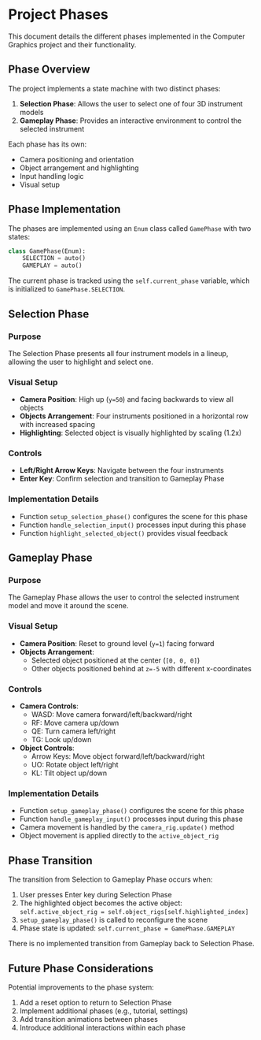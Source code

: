 # Project Phases

This document details the different phases implemented in the Computer Graphics project and their functionality.

## Phase Overview

The project implements a state machine with two distinct phases:
1. **Selection Phase**: Allows the user to select one of four 3D instrument models
2. **Gameplay Phase**: Provides an interactive environment to control the selected instrument

Each phase has its own:
- Camera positioning and orientation
- Object arrangement and highlighting
- Input handling logic
- Visual setup

## Phase Implementation

The phases are implemented using an `Enum` class called `GamePhase` with two states:
```python
class GamePhase(Enum):
    SELECTION = auto()
    GAMEPLAY = auto()
```

The current phase is tracked using the `self.current_phase` variable, which is initialized to `GamePhase.SELECTION`.

## Selection Phase

### Purpose
The Selection Phase presents all four instrument models in a lineup, allowing the user to highlight and select one.

### Visual Setup
- **Camera Position**: High up (`y=50`) and facing backwards to view all objects
- **Objects Arrangement**: Four instruments positioned in a horizontal row with increased spacing
- **Highlighting**: Selected object is visually highlighted by scaling (1.2x)

### Controls
- **Left/Right Arrow Keys**: Navigate between the four instruments
- **Enter Key**: Confirm selection and transition to Gameplay Phase

### Implementation Details
- Function `setup_selection_phase()` configures the scene for this phase
- Function `handle_selection_input()` processes input during this phase
- Function `highlight_selected_object()` provides visual feedback

## Gameplay Phase

### Purpose
The Gameplay Phase allows the user to control the selected instrument model and move it around the scene.

### Visual Setup
- **Camera Position**: Reset to ground level (`y=1`) facing forward
- **Objects Arrangement**: 
  - Selected object positioned at the center (`[0, 0, 0]`)
  - Other objects positioned behind at `z=-5` with different x-coordinates

### Controls
- **Camera Controls**:
  - WASD: Move camera forward/left/backward/right
  - RF: Move camera up/down
  - QE: Turn camera left/right
  - TG: Look up/down
- **Object Controls**:
  - Arrow Keys: Move object forward/left/backward/right
  - UO: Rotate object left/right
  - KL: Tilt object up/down

### Implementation Details
- Function `setup_gameplay_phase()` configures the scene for this phase
- Function `handle_gameplay_input()` processes input during this phase
- Camera movement is handled by the `camera_rig.update()` method
- Object movement is applied directly to the `active_object_rig`

## Phase Transition

The transition from Selection to Gameplay Phase occurs when:
1. User presses Enter key during Selection Phase
2. The highlighted object becomes the active object: `self.active_object_rig = self.object_rigs[self.highlighted_index]`
3. `setup_gameplay_phase()` is called to reconfigure the scene
4. Phase state is updated: `self.current_phase = GamePhase.GAMEPLAY`

There is no implemented transition from Gameplay back to Selection Phase.

## Future Phase Considerations

Potential improvements to the phase system:
1. Add a reset option to return to Selection Phase
2. Implement additional phases (e.g., tutorial, settings)
3. Add transition animations between phases
4. Introduce additional interactions within each phase 